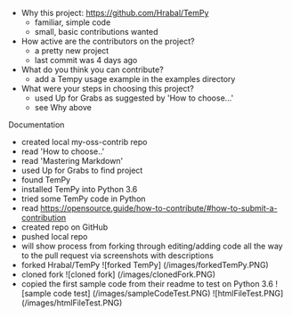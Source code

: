 - Why this project: https://github.com/Hrabal/TemPy
    - familiar, simple code
    - small, basic contributions wanted
- How active are the contributors on the project?
    - a pretty new project
    - last commit was 4 days ago
- What do you think you can contribute?
    - add a Tempy usage example in the examples directory
- What were your steps in choosing this project?
    - used Up for Grabs as suggested by 'How to choose...'
    - see Why above

Documentation

- created local my-oss-contrib repo
- read 'How to choose..'
- read 'Mastering Markdown'
- used Up for Grabs to find project
- found TemPy
- installed TemPy into Python 3.6
- tried some TemPy code in Python
- read https://opensource.guide/how-to-contribute/#how-to-submit-a-contribution 
- created repo on GitHub
- pushed local repo
- will show process from forking through editing/adding code all the way to the pull request via screenshots with descriptions
- forked Hrabal/TemPy
    ![forked TemPy] (/images/forkedTemPy.PNG)
- cloned fork
    ![cloned fork] (/images/clonedFork.PNG)
- copied the first sample code from their readme to test on Python 3.6
    ![sample code test] (/images/sampleCodeTest.PNG)
    ![htmlFileTest.PNG] (/images/htmlFileTest.PNG)
